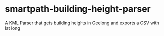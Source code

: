 # smartpath-building-height-parser
A KML Parser that gets building heights in Geelong and exports a CSV with lat long
